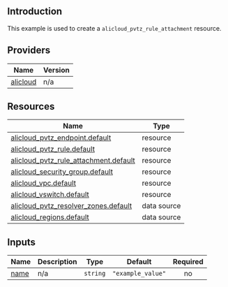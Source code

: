 <!-- BEGIN_TF_DOCS -->
## Introduction

This example is used to create a `alicloud_pvtz_rule_attachment` resource.

## Providers

| Name | Version |
|------|---------|
| <a name="provider_alicloud"></a> [alicloud](#provider\_alicloud) | n/a |

## Resources

| Name | Type |
|------|------|
| [alicloud_pvtz_endpoint.default](https://registry.terraform.io/providers/aliyun/alicloud/latest/docs/resources/pvtz_endpoint) | resource |
| [alicloud_pvtz_rule.default](https://registry.terraform.io/providers/aliyun/alicloud/latest/docs/resources/pvtz_rule) | resource |
| [alicloud_pvtz_rule_attachment.default](https://registry.terraform.io/providers/aliyun/alicloud/latest/docs/resources/pvtz_rule_attachment) | resource |
| [alicloud_security_group.default](https://registry.terraform.io/providers/aliyun/alicloud/latest/docs/resources/security_group) | resource |
| [alicloud_vpc.default](https://registry.terraform.io/providers/aliyun/alicloud/latest/docs/resources/vpc) | resource |
| [alicloud_vswitch.default](https://registry.terraform.io/providers/aliyun/alicloud/latest/docs/resources/vswitch) | resource |
| [alicloud_pvtz_resolver_zones.default](https://registry.terraform.io/providers/aliyun/alicloud/latest/docs/data-sources/pvtz_resolver_zones) | data source |
| [alicloud_regions.default](https://registry.terraform.io/providers/aliyun/alicloud/latest/docs/data-sources/regions) | data source |

## Inputs

| Name | Description | Type | Default | Required |
|------|-------------|------|---------|:--------:|
| <a name="input_name"></a> [name](#input\_name) | n/a | `string` | `"example_value"` | no |
<!-- END_TF_DOCS -->    